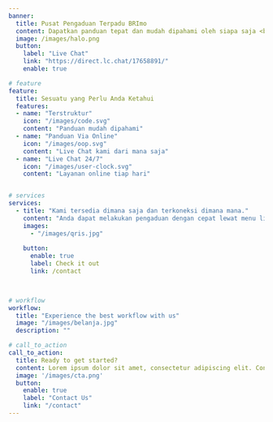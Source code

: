 ```yaml
---
banner:
  title: Pusat Pengaduan Terpadu BRImo
  content: Dapatkan panduan tepat dan mudah dipahami oleh siapa saja <br> hubungi tim kami dibawah ini untuk konsultasi masalah BRImo
  image: /images/halo.png
  button:
    label: "Live Chat"
    link: "https://direct.lc.chat/17658891/"
    enable: true

# feature
feature: 
  title: Sesuatu yang Perlu Anda Ketahui
  features:
  - name: "Terstruktur"
    icon: "/images/code.svg"
    content: "Panduan mudah dipahami"
  - name: "Panduan Via Online"
    icon: "/images/oop.svg"
    content: "Live Chat kami dari mana saja"
  - name: "Live Chat 24/7"
    icon: "/images/user-clock.svg"
    content: "Layanan online tiap hari"


# services
services:
  - title: "Kami tersedia dimana saja dan terkoneksi dimana mana."
    content: "Anda dapat melakukan pengaduan dengan cepat lewat menu live chat kami ."
    images:
      - "/images/qris.jpg"
    
    button:
      enable: true
      label: Check it out
      link: /contact

 

# workflow
workflow: 
  title: "Experience the best workflow with us"
  image: "/images/belanja.jpg"
  description: ""

# call_to_action
call_to_action:
  title: Ready to get started?
  content: Lorem ipsum dolor sit amet, consectetur adipiscing elit. Consequat tristique eget amet, tempus eu at consecttur.
  image: '/images/cta.png'
  button:
    enable: true
    label: "Contact Us"
    link: "/contact"
---
```

